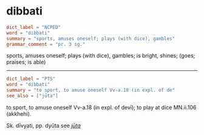 # dibbati

``` toml
dict_label = "NCPED"
word = "dibbati"
summary = "sports, amuses oneself; plays (with dice), gambles"
grammar_comment = "pr. 3 sg."
```

sports, amuses oneself; plays (with dice), gambles; is bright, shines; (goes; praises; is able)

--------------------

``` toml
dict_label = "PTS"
word = "dibbati"
summary = "to sport, to amuse oneself Vv-a.18 (in expl. of de"
see_also = ["jūta"]
```

to sport, to amuse oneself Vv\-a.18 (in expl. of devī); to play at dice MN.ii.106 (akkhehi).

Sk. dīvyati, pp. dyūta see *[jūta](jūta.md)*

